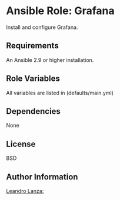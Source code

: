 Ansible Role: Grafana
=========

Install and configure Grafana.

Requirements
------------

An Ansible 2.9 or higher installation.

Role Variables
--------------

All variables are listed in (defaults/main.yml)

Dependencies
------------

None


License
-------

BSD

Author Information
------------------

[Leandro Lanza:](https://github.com/leandrolanza?tab=repositories)
